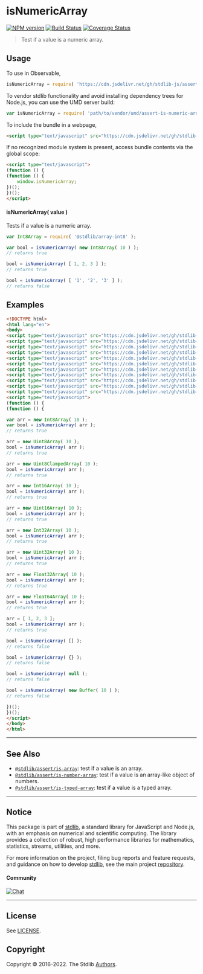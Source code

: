 <!--

@license Apache-2.0

Copyright (c) 2018 The Stdlib Authors.

Licensed under the Apache License, Version 2.0 (the "License");
you may not use this file except in compliance with the License.
You may obtain a copy of the License at

   http://www.apache.org/licenses/LICENSE-2.0

Unless required by applicable law or agreed to in writing, software
distributed under the License is distributed on an "AS IS" BASIS,
WITHOUT WARRANTIES OR CONDITIONS OF ANY KIND, either express or implied.
See the License for the specific language governing permissions and
limitations under the License.

-->

# isNumericArray

[![NPM version][npm-image]][npm-url] [![Build Status][test-image]][test-url] [![Coverage Status][coverage-image]][coverage-url] <!-- [![dependencies][dependencies-image]][dependencies-url] -->

> Test if a value is a numeric array.



<section class="usage">

## Usage

To use in Observable,

```javascript
isNumericArray = require( 'https://cdn.jsdelivr.net/gh/stdlib-js/assert-is-numeric-array@umd/browser.js' )
```

To vendor stdlib functionality and avoid installing dependency trees for Node.js, you can use the UMD server build:

```javascript
var isNumericArray = require( 'path/to/vendor/umd/assert-is-numeric-array/index.js' )
```

To include the bundle in a webpage,

```html
<script type="text/javascript" src="https://cdn.jsdelivr.net/gh/stdlib-js/assert-is-numeric-array@umd/browser.js"></script>
```

If no recognized module system is present, access bundle contents via the global scope:

```html
<script type="text/javascript">
(function () {
(function () {
    window.isNumericArray;
})();
})();
</script>
```

#### isNumericArray( value )

Tests if a value is a numeric array.

```javascript
var Int8Array = require( '@stdlib/array-int8' );

var bool = isNumericArray( new Int8Array( 10 ) );
// returns true

bool = isNumericArray( [ 1, 2, 3 ] );
// returns true

bool = isNumericArray( [ '1', '2', '3' ] );
// returns false
```

</section>

<!-- /.usage -->

<section class="examples">

## Examples

<!-- TODO: update once Buffer wrapper -->

<!-- eslint no-undef: "error" -->

<!-- eslint-disable no-buffer-constructor -->

```html
<!DOCTYPE html>
<html lang="en">
<body>
<script type="text/javascript" src="https://cdn.jsdelivr.net/gh/stdlib-js/buffer-ctor@umd/browser.js"></script>
<script type="text/javascript" src="https://cdn.jsdelivr.net/gh/stdlib-js/array-int8@umd/browser.js"></script>
<script type="text/javascript" src="https://cdn.jsdelivr.net/gh/stdlib-js/array-uint8@umd/browser.js"></script>
<script type="text/javascript" src="https://cdn.jsdelivr.net/gh/stdlib-js/array-uint8c@umd/browser.js"></script>
<script type="text/javascript" src="https://cdn.jsdelivr.net/gh/stdlib-js/array-int16@umd/browser.js"></script>
<script type="text/javascript" src="https://cdn.jsdelivr.net/gh/stdlib-js/array-uint16@umd/browser.js"></script>
<script type="text/javascript" src="https://cdn.jsdelivr.net/gh/stdlib-js/array-int32@umd/browser.js"></script>
<script type="text/javascript" src="https://cdn.jsdelivr.net/gh/stdlib-js/array-uint32@umd/browser.js"></script>
<script type="text/javascript" src="https://cdn.jsdelivr.net/gh/stdlib-js/array-float32@umd/browser.js"></script>
<script type="text/javascript" src="https://cdn.jsdelivr.net/gh/stdlib-js/array-float64@umd/browser.js"></script>
<script type="text/javascript" src="https://cdn.jsdelivr.net/gh/stdlib-js/assert-is-numeric-array@umd/browser.js"></script>
<script type="text/javascript">
(function () {
(function () {

var arr = new Int8Array( 10 );
var bool = isNumericArray( arr );
// returns true

arr = new Uint8Array( 10 );
bool = isNumericArray( arr );
// returns true

arr = new Uint8ClampedArray( 10 );
bool = isNumericArray( arr );
// returns true

arr = new Int16Array( 10 );
bool = isNumericArray( arr );
// returns true

arr = new Uint16Array( 10 );
bool = isNumericArray( arr );
// returns true

arr = new Int32Array( 10 );
bool = isNumericArray( arr );
// returns true

arr = new Uint32Array( 10 );
bool = isNumericArray( arr );
// returns true

arr = new Float32Array( 10 );
bool = isNumericArray( arr );
// returns true

arr = new Float64Array( 10 );
bool = isNumericArray( arr );
// returns true

arr = [ 1, 2, 3 ];
bool = isNumericArray( arr );
// returns true

bool = isNumericArray( [] );
// returns false

bool = isNumericArray( {} );
// returns false

bool = isNumericArray( null );
// returns false

bool = isNumericArray( new Buffer( 10 ) );
// returns false

})();
})();
</script>
</body>
</html>
```

</section>

<!-- /.examples -->

<!-- Section for related `stdlib` packages. Do not manually edit this section, as it is automatically populated. -->

<section class="related">

* * *

## See Also

-   <span class="package-name">[`@stdlib/assert/is-array`][@stdlib/assert/is-array]</span><span class="delimiter">: </span><span class="description">test if a value is an array.</span>
-   <span class="package-name">[`@stdlib/assert/is-number-array`][@stdlib/assert/is-number-array]</span><span class="delimiter">: </span><span class="description">test if a value is an array-like object of numbers.</span>
-   <span class="package-name">[`@stdlib/assert/is-typed-array`][@stdlib/assert/is-typed-array]</span><span class="delimiter">: </span><span class="description">test if a value is a typed array.</span>

</section>

<!-- /.related -->

<!-- Section for all links. Make sure to keep an empty line after the `section` element and another before the `/section` close. -->


<section class="main-repo" >

* * *

## Notice

This package is part of [stdlib][stdlib], a standard library for JavaScript and Node.js, with an emphasis on numerical and scientific computing. The library provides a collection of robust, high performance libraries for mathematics, statistics, streams, utilities, and more.

For more information on the project, filing bug reports and feature requests, and guidance on how to develop [stdlib][stdlib], see the main project [repository][stdlib].

#### Community

[![Chat][chat-image]][chat-url]

---

## License

See [LICENSE][stdlib-license].


## Copyright

Copyright &copy; 2016-2022. The Stdlib [Authors][stdlib-authors].

</section>

<!-- /.stdlib -->

<!-- Section for all links. Make sure to keep an empty line after the `section` element and another before the `/section` close. -->

<section class="links">

[npm-image]: http://img.shields.io/npm/v/@stdlib/assert-is-numeric-array.svg
[npm-url]: https://npmjs.org/package/@stdlib/assert-is-numeric-array

[test-image]: https://github.com/stdlib-js/assert-is-numeric-array/actions/workflows/test.yml/badge.svg?branch=main
[test-url]: https://github.com/stdlib-js/assert-is-numeric-array/actions/workflows/test.yml?query=branch:main

[coverage-image]: https://img.shields.io/codecov/c/github/stdlib-js/assert-is-numeric-array/main.svg
[coverage-url]: https://codecov.io/github/stdlib-js/assert-is-numeric-array?branch=main

<!--

[dependencies-image]: https://img.shields.io/david/stdlib-js/assert-is-numeric-array.svg
[dependencies-url]: https://david-dm.org/stdlib-js/assert-is-numeric-array/main

-->

[chat-image]: https://img.shields.io/gitter/room/stdlib-js/stdlib.svg
[chat-url]: https://gitter.im/stdlib-js/stdlib/

[stdlib]: https://github.com/stdlib-js/stdlib

[stdlib-authors]: https://github.com/stdlib-js/stdlib/graphs/contributors

[umd]: https://github.com/umdjs/umd
[es-module]: https://developer.mozilla.org/en-US/docs/Web/JavaScript/Guide/Modules

[deno-url]: https://github.com/stdlib-js/assert-is-numeric-array/tree/deno
[umd-url]: https://github.com/stdlib-js/assert-is-numeric-array/tree/umd
[esm-url]: https://github.com/stdlib-js/assert-is-numeric-array/tree/esm
[branches-url]: https://github.com/stdlib-js/assert-is-numeric-array/blob/main/branches.md

[stdlib-license]: https://raw.githubusercontent.com/stdlib-js/assert-is-numeric-array/main/LICENSE

<!-- <related-links> -->

[@stdlib/assert/is-array]: https://github.com/stdlib-js/assert-is-array/tree/umd/tree/umd

[@stdlib/assert/is-number-array]: https://github.com/stdlib-js/assert-is-number-array/tree/umd/tree/umd

[@stdlib/assert/is-typed-array]: https://github.com/stdlib-js/assert-is-typed-array/tree/umd/tree/umd

<!-- </related-links> -->

</section>

<!-- /.links -->
